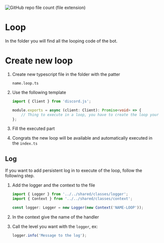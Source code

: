 ![GitHub repo file count (file extension)](https://img.shields.io/github/directory-file-count/Glassait/freePuntosBot/src%2Fmodule%2Ffeature%2Fhandlers?type=file&extension=ts&style=flat-square&label=Handler)

# Loop

In the folder you will find all the looping code of the bot.

# Create new loop

1. Create new typescript file in the folder with the patter
    ```text
    name.loop.ts
    ```
2. Use the following template

    ```typescript
    import { Client } from 'discord.js';

    module.exports = async (client: Client): Promise<void> => {
        // Thing to execute in a loop, you have to create the loop yourself
    };
    ```

3. Fill the executed part
4. Congrats the new loop will be available and automatically executed in the `index.ts`

## Log

If you want to add persistent log in to execute of the loop, follow the following step.

1. Add the logger and the context to the file

    ```typescript
    import { Logger } from '../../shared/classes/logger';
    import { Context } from '../../shared/classes/context';

    const logger: Logger = new Logger(new Context('NAME-LOOP'));
    ```

2. In the context give the name of the handler
3. Call the level you want with the `logger`, ex:
    ```typescript
    logger.info('Message to the log');
    ```
